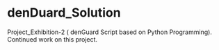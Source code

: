 # denDuard_Solution
Project_Exhibition-2 ( denGuard Script based on Python Programming).
Continued work on this project.
